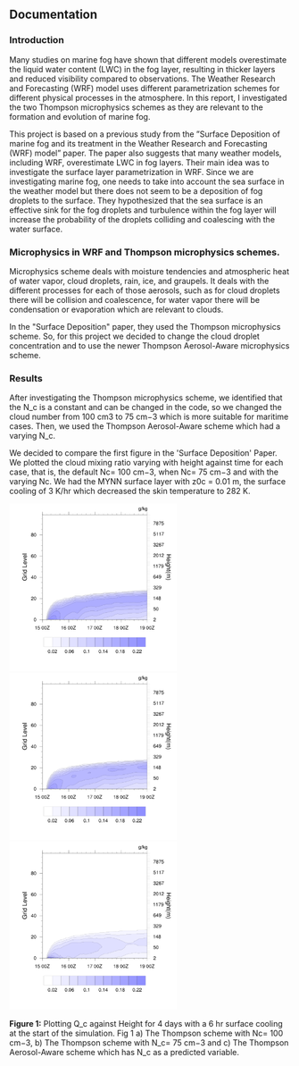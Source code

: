 
## Documentation

### Introduction

Many studies on marine fog have shown that different models overestimate the liquid
water content (LWC) in the fog layer, resulting in thicker layers and reduced visibility compared to observations. The Weather Research and Forecasting (WRF) model uses different
parametrization schemes for different physical processes in the atmosphere. In this report, I
investigated the two Thompson microphysics schemes as they are relevant to the formation
and evolution of marine fog.

This project is based on a previous study from the ”Surface Deposition of marine fog and
its treatment in the Weather Research and Forecasting (WRF) model” paper. The paper
also suggests that many weather models, including WRF, overestimate LWC in fog layers.
Their main idea was to investigate the surface layer parametrization in WRF.  Since we
are investigating marine fog, one needs to take into account the sea surface in the weather
model but there does not seem to be a deposition of fog droplets to the surface. They
hypothesized that the sea surface is an effective sink for the fog droplets and turbulence
within the fog layer will increase the probability of the droplets colliding and coalescing with
the water surface.

### Microphysics in WRF and Thompson microphysics schemes.

Microphysics scheme deals with moisture
tendencies and atmospheric heat of water vapor, cloud droplets, rain, ice, and graupels. It
deals with the different processes for each of those aerosols, such as for cloud droplets there
will be collision and coalescence, for water vapor there will be condensation or evaporation
which are relevant to clouds. 

In the "Surface Deposition" paper, they used the Thompson microphysics scheme. So, for this project we decided to change the cloud droplet concentration and to use the newer Thompson Aerosol-Aware microphysics scheme. 

### Results

After investigating the Thompson microphysics
scheme, we identified that the N_c is a constant and can be changed in the code, so we changed
the cloud number from 100 cm3 to 75 cm−3 which is more suitable for maritime cases. Then, we used the Thompson Aerosol-Aware scheme which had a varying N_c. 


We decided to compare the first figure in the 'Surface Deposition' Paper. We plotted the cloud mixing ratio varying with height against time for each case, that is, the default Nc= 100 cm−3, when Nc= 75 cm−3 and with the varying Nc. We had the MYNN surface layer with z0c = 0.01 m, the surface cooling of 3 K/hr which decreased the skin
temperature to 282 K.

<p float="left">
  <img src="https://github.com/Piyush-T31/WRF_Projects_CloudPhysics/blob/8d22fe85c1f97012fae46215f6f088aa37286f16/Cloud%20Physics%20Project/Nt_100.png" width="300" alt="N_c= 100 cm−3" />
  <img src="https://github.com/Piyush-T31/WRF_Projects_CloudPhysics/blob/8d22fe85c1f97012fae46215f6f088aa37286f16/Cloud%20Physics%20Project/Nt_75.png" width="300" alt="N_c= 75 cm−3" /> 
  <img src="https://github.com/Piyush-T31/WRF_Projects_CloudPhysics/blob/8d22fe85c1f97012fae46215f6f088aa37286f16/Cloud%20Physics%20Project/Nt_100_28.png" width="300" alt="Varying N_c" />
</p>

**Figure 1:** Plotting Q_c against Height for 4 days with a 6 hr surface cooling at the start of the simulation. Fig 1 a) The Thompson scheme with Nc= 100 cm−3, b) The Thompson scheme with N_c= 75 cm−3 and c) The Thompson Aerosol-Aware scheme which has N_c as a predicted variable.

